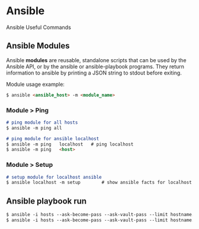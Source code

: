 # Ansible
Ansible Useful Commands

## Ansible Modules
Ansible **modules** are reusable, standalone scripts that can be used by the Ansible API, or by the ansible or ansible-playbook programs. They return information to ansible by printing a JSON string to stdout before exiting.

Module usage example: 
```markdown
$ ansible <ansible_host> -m <module_name>
```

### Module > Ping 
```markdown
# ping module for all hosts
$ ansible -m ping all

# ping module for ansible localhost 
$ ansible -m ping	localhost	# ping localhost
$ ansible -m ping	<host>
```

### Module > Setup
```markdown
# setup module for localhost ansible
$ ansible localhost -m setup		# show ansible facts for localhost
```

## Ansible playbook run
```markdown
$ ansible -i hosts --ask-become-pass --ask-vault-pass --limit hostname.fqdn.com --check # Dry run
$ ansible -i hosts --ask-become-pass --ask-vault-pass --limit hostname.fqdn.com --check # Run 
```
